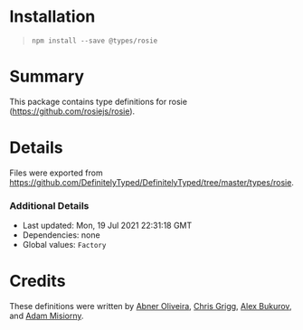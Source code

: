 # Installation
> `npm install --save @types/rosie`

# Summary
This package contains type definitions for rosie (https://github.com/rosiejs/rosie).

# Details
Files were exported from https://github.com/DefinitelyTyped/DefinitelyTyped/tree/master/types/rosie.

### Additional Details
 * Last updated: Mon, 19 Jul 2021 22:31:18 GMT
 * Dependencies: none
 * Global values: `Factory`

# Credits
These definitions were written by [Abner Oliveira](https://github.com/abner), [Chris Grigg](https://github.com/subvertallchris), [Alex Bukurov](https://github.com/abukurov), and [Adam Misiorny](https://github.com/adam187).
